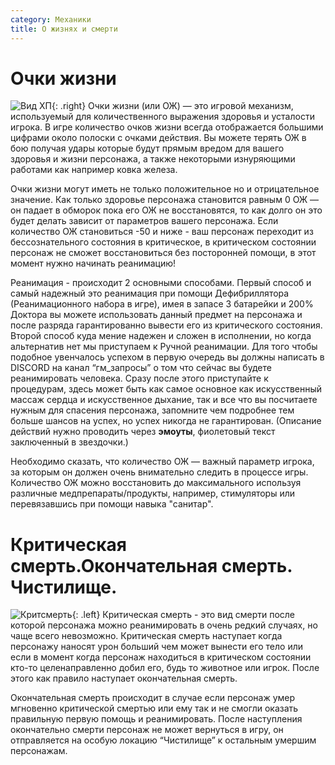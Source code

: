 ```yaml
---
category: Механики
title: О жизнях и смерти
---
```


# Очки жизни
![Вид ХП](https://snag.gy/hNBtze.jpg){: .right} Очки жизни (или ОЖ) — это игровой механизм, используемый для количественного выражения здоровья и усталости игрока. В игре количество очков жизни всегда отображается большими цифрами около полоски с очками действия. Вы можете терять ОЖ в бою получая удары которые будут прямым вредом для вашего здоровья и жизни персонажа, а также некоторыми изнуряющими работами как например ковка железа.

Очки жизни могут иметь не только положительное но и отрицательное значение. Как только здоровье персонажа становится равным 0 ОЖ — он падает в обморок пока его ОЖ не восстановятся, то как долго он это будет делать зависит от параметров вашего персонажа. Если количество ОЖ становиться -50 и ниже - ваш персонаж переходит из бессознательного состояния в критическое, в критическом состоянии персонаж не сможет восстановиться без посторонней помощи, в этот момент нужно начинать реанимацию!

Реанимация - происходит 2 основными способами. Первый способ и самый надежный это реанимация при помощи Дефибриллятора (Реанимационного набора в игре), имея в запасе 3 батарейки и 200% Доктора вы можете использовать данный предмет на персонажа и после разряда гарантированно вывести его из критического состояния. Второй способ куда мение надежен и сложен в исполнении, но когда альтернатив нет мы приступаем к Ручной реанимации.  Для того чтобы подобное увенчалось успехом в первую очередь вы должны написать в DISCORD на канал “гм_запросы” о том что сейчас вы будете  реанимировать человека. Сразу после этого приступайте к процедурам, здесь может быть как самое основное как искусственный массаж сердца и искусственное дыхание, так и все что вы посчитаете нужным для спасения персонажа, запомните чем подробнее тем больше шансов на успех, но успех никогда не гарантирован. (Описание действий нужно проводить через **эмоуты**, фиолетовый текст заключенный в звездочки.)

Необходимо сказать, что количество ОЖ — важный параметр игрока, за которым он должен очень внимательно следить в процессе игры. Количество ОЖ можно восстановить до максимального используя различные медпрепараты/продукты, например, стимуляторы или перевязавшись при помощи навыка "санитар".

# Критическая смерть.Окончательная смерть. Чистилище.
![Критсмерть](https://snag.gy/AT5H3v.jpg){: .left} Критическая смерть - это вид смерти после которой персонажа можно реанимировать в очень редкий случаях, но чаще всего невозможно. Критическая смерть наступает когда персонажу наносят урон больший чем может вынести его тело или если в момент когда персонаж находиться в критическом состоянии кто-то целенаправленно добил его, будь то животное или игрок. После этого как правило наступает окончательная смерть.
 
Окончательная смерть происходит в случае если персонаж умер мгновенно критической смертью или ему так и не смогли оказать правильную первую помощь и реанимировать. После наступления окончательно смерти персонаж не может вернуться в игру, он отправляется на особую локацию “Чистилище” к остальным умершим персонажам.

